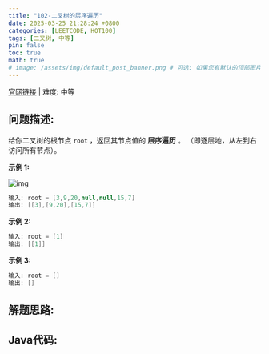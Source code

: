```yaml
---
title: "102-二叉树的层序遍历"
date: 2025-03-25 21:28:24 +0800
categories: [LEETCODE, HOT100]
tags: [二叉树, 中等]
pin: false
toc: true
math: true
# image: /assets/img/default_post_banner.png # 可选: 如果您有默认的顶部图片，取消注释并修改路径
---
```


[官网链接](https://leetcode.cn/problems/binary-tree-level-order-traversal/) \| 难度: 中等

## 问题描述: 

给你二叉树的根节点 `root` ，返回其节点值的 **层序遍历** 。 （即逐层地，从左到右访问所有节点）。

**示例 1:**

![img](../assets/img/posts/leetcode/p102_0.jpg)

```java
输入: root = [3,9,20,null,null,15,7]
输出: [[3],[9,20],[15,7]]
```

**示例 2:**

```java
输入: root = [1]
输出: [[1]]
```

**示例 3:**

```java
输入: root = []
输出: []
```

## 解题思路: 



## Java代码: 

